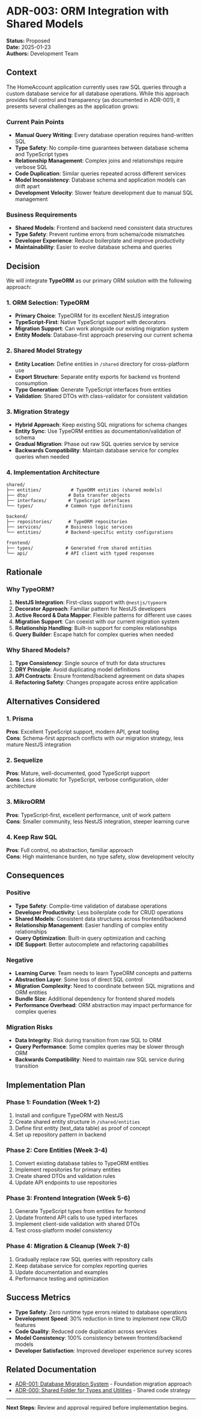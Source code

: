 # ADR-003: ORM Integration with Shared Models

**Status:** Proposed  
**Date:** 2025-01-23  
**Authors:** Development Team  

## Context

The HomeAccount application currently uses raw SQL queries through a custom database service for all database operations. While this approach provides full control and transparency (as documented in ADR-001), it presents several challenges as the application grows:

### Current Pain Points
- **Manual Query Writing**: Every database operation requires hand-written SQL
- **Type Safety**: No compile-time guarantees between database schema and TypeScript types
- **Relationship Management**: Complex joins and relationships require verbose SQL
- **Code Duplication**: Similar queries repeated across different services
- **Model Inconsistency**: Database schema and application models can drift apart
- **Development Velocity**: Slower feature development due to manual SQL management

### Business Requirements
- **Shared Models**: Frontend and backend need consistent data structures
- **Type Safety**: Prevent runtime errors from schema/code mismatches
- **Developer Experience**: Reduce boilerplate and improve productivity
- **Maintainability**: Easier to evolve database schema and queries

## Decision

We will integrate **TypeORM** as our primary ORM solution with the following approach:

### 1. ORM Selection: TypeORM
- **Primary Choice**: TypeORM for its excellent NestJS integration
- **TypeScript-First**: Native TypeScript support with decorators
- **Migration Support**: Can work alongside our existing migration system
- **Entity Models**: Database-first approach preserving our current schema

### 2. Shared Model Strategy
- **Entity Location**: Define entities in `/shared` directory for cross-platform use
- **Export Structure**: Separate entity exports for backend vs frontend consumption
- **Type Generation**: Generate TypeScript interfaces from entities
- **Validation**: Shared DTOs with class-validator for consistent validation

### 3. Migration Strategy
- **Hybrid Approach**: Keep existing SQL migrations for schema changes
- **Entity Sync**: Use TypeORM entities as documentation/validation of schema
- **Gradual Migration**: Phase out raw SQL queries service by service
- **Backwards Compatibility**: Maintain database service for complex queries when needed

### 4. Implementation Architecture
```
shared/
├── entities/           # TypeORM entities (shared models)
├── dto/               # Data transfer objects  
├── interfaces/        # TypeScript interfaces
└── types/            # Common type definitions

backend/
├── repositories/      # TypeORM repositories
├── services/         # Business logic services
└── entities/         # Backend-specific entity configurations

frontend/
├── types/            # Generated from shared entities
└── api/              # API client with typed responses
```

## Rationale

### Why TypeORM?
1. **NestJS Integration**: First-class support with `@nestjs/typeorm`
2. **Decorator Approach**: Familiar pattern for NestJS developers  
3. **Active Record & Data Mapper**: Flexible patterns for different use cases
4. **Migration Support**: Can coexist with our current migration system
5. **Relationship Handling**: Built-in support for complex relationships
6. **Query Builder**: Escape hatch for complex queries when needed

### Why Shared Models?
1. **Type Consistency**: Single source of truth for data structures
2. **DRY Principle**: Avoid duplicating model definitions
3. **API Contracts**: Ensure frontend/backend agreement on data shapes
4. **Refactoring Safety**: Changes propagate across entire application

## Alternatives Considered

### 1. Prisma
**Pros**: Excellent TypeScript support, modern API, great tooling  
**Cons**: Schema-first approach conflicts with our migration strategy, less mature NestJS integration

### 2. Sequelize  
**Pros**: Mature, well-documented, good TypeScript support  
**Cons**: Less idiomatic for TypeScript, verbose configuration, older architecture

### 3. MikroORM
**Pros**: TypeScript-first, excellent performance, unit of work pattern  
**Cons**: Smaller community, less NestJS integration, steeper learning curve

### 4. Keep Raw SQL
**Pros**: Full control, no abstraction, familiar approach  
**Cons**: High maintenance burden, no type safety, slow development velocity

## Consequences

### Positive
- **Type Safety**: Compile-time validation of database operations
- **Developer Productivity**: Less boilerplate code for CRUD operations  
- **Shared Models**: Consistent data structures across frontend/backend
- **Relationship Management**: Easier handling of complex entity relationships
- **Query Optimization**: Built-in query optimization and caching
- **IDE Support**: Better autocomplete and refactoring capabilities

### Negative
- **Learning Curve**: Team needs to learn TypeORM concepts and patterns
- **Abstraction Layer**: Some loss of direct SQL control
- **Migration Complexity**: Need to coordinate between SQL migrations and ORM entities
- **Bundle Size**: Additional dependency for frontend shared models
- **Performance Overhead**: ORM abstraction may impact performance for complex queries

### Migration Risks
- **Data Integrity**: Risk during transition from raw SQL to ORM
- **Query Performance**: Some complex queries may be slower through ORM
- **Backwards Compatibility**: Need to maintain raw SQL service during transition

## Implementation Plan

### Phase 1: Foundation (Week 1-2)
1. Install and configure TypeORM with NestJS
2. Create shared entity structure in `/shared/entities`
3. Define first entity (test_data table) as proof of concept
4. Set up repository pattern in backend

### Phase 2: Core Entities (Week 3-4)  
1. Convert existing database tables to TypeORM entities
2. Implement repositories for primary entities
3. Create shared DTOs and validation rules
4. Update API endpoints to use repositories

### Phase 3: Frontend Integration (Week 5-6)
1. Generate TypeScript types from entities for frontend
2. Update frontend API calls to use typed interfaces  
3. Implement client-side validation with shared DTOs
4. Test cross-platform model consistency

### Phase 4: Migration & Cleanup (Week 7-8)
1. Gradually replace raw SQL queries with repository calls
2. Keep database service for complex reporting queries
3. Update documentation and examples
4. Performance testing and optimization

## Success Metrics

- **Type Safety**: Zero runtime type errors related to database operations
- **Development Speed**: 30% reduction in time to implement new CRUD features
- **Code Quality**: Reduced code duplication across services
- **Model Consistency**: 100% consistency between frontend/backend models
- **Developer Satisfaction**: Improved developer experience survey scores

## Related Documentation

- [ADR-001: Database Migration System](001-database-migration-system.md) - Foundation migration approach
- [ADR-000: Shared Folder for Types and Utilities](000-shared-folder-for-types-and-utilities.md) - Shared code strategy

---

**Next Steps**: Review and approval required before implementation begins.